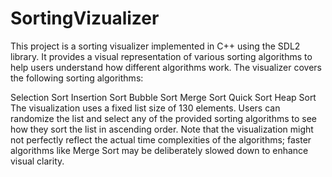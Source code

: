 # SortingVizualizer
This project is a sorting visualizer implemented in C++ using the SDL2 library. It provides a visual representation of various sorting algorithms to help users understand how different algorithms work. The visualizer covers the following sorting algorithms:

Selection Sort
Insertion Sort
Bubble Sort
Merge Sort
Quick Sort
Heap Sort
The visualization uses a fixed list size of 130 elements. Users can randomize the list and select any of the provided sorting algorithms to see how they sort the list in ascending order. Note that the visualization might not perfectly reflect the actual time complexities of the algorithms; faster algorithms like Merge Sort may be deliberately slowed down to enhance visual clarity.

